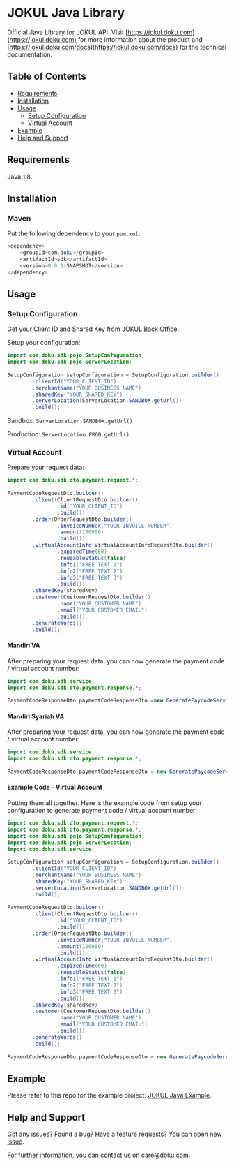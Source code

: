 # JOKUL Java Library

Official Java Library for JOKUL API. Visit [https://jokul.doku.com](https://jokul.doku.com) for more information about the product and [https://jokul.doku.com/docs](https://jokul.doku.com/docs) for the technical documentation.

## Table of Contents

- [Requirements](#requirements)
- [Installation](#installation)
- [Usage](#usage)
  - [Setup Configuration](#setup-configuration)
  - [Virtual Account](#virtual-account)
- [Example](#example)
- [Help and Support](#help-and-support)

## Requirements

Java 1.8.

## Installation

### Maven

Put the following dependency to your `pom.xml`:

```java
<dependency>
    <groupId>com.doku</groupId>
    <artifactId>sdk</artifactId>
    <version>0.0.1-SNAPSHOT</version>
</dependency>
```

## Usage

### Setup Configuration

Get your Client ID and Shared Key from [JOKUL Back Office](https://jokul.doku.com/bo/login).

Setup your configuration:

```java
import com.doku.sdk.pojo.SetupConfiguration;
import com.doku.sdk.pojo.ServerLocation;
 
SetupConfiguration setupConfiguration = SetupConfiguration.builder()
        .clientId("YOUR_CLIENT_ID")
        .merchantName("YOUR BUSINESS NAME")
        .sharedKey("YOUR_SHARED_KEY")
        .serverLocation(ServerLocation.SANDBOX.getUrl())
        .build();
```

Sandbox: `ServerLocation.SANDBOX.getUrl()`

Production: `ServerLocation.PROD.getUrl()`

### Virtual Account

Prepare your request data:

```java
import com.doku.sdk.dto.payment.request.*;
 
PaymentCodeRequestDto.builder()
        .client(ClientRequestDto.builder()
                .id("YOUR_CLIENT_ID")
                .build())
        .order(OrderRequestDto.builder()
                .invoiceNumber("YOUR_INVOICE_NUMBER")
                .amount(100000)
                .build())
        .virtualAccountInfo(VirtualAccountInfoRequestDto.builder()
                .expiredTime(60)
                .reusableStatus(false)
                .info1("FREE TEXT 1")
                .info2("FREE TEXT 2")
                .info3("FREE TEXT 3")
                .build())
        .sharedKey(sharedKey)
        .customer(CustomerRequestDto.builder()
                .name("YOUR CUSTOMER NAME")
                .email("YOUR CUSTOMER EMAIL")
                .build())
        .generateWords()
        .build();
```

#### Mandiri VA

After preparing your request data, you can now generate the payment code / virtual account number:

```java
import com.doku.sdk.service;
import com.doku.sdk.dto.payment.response.*;
 
PaymentCodeResponseDto paymentCodeResponseDto =new GeneratePaycodeServices().generateMandiri(setupConfiguration, paymentCodeRequestDto);
```

#### Mandiri Syariah VA

After preparing your request data, you can now generate the payment code / virtual account number:

```java
import com.doku.sdk.service;
import com.doku.sdk.dto.payment.response.*;
 
PaymentCodeResponseDto paymentCodeResponseDto = new GeneratePaycodeServices().generateMandiriSyariah(setupConfiguration, paymentCodeRequestDto);
```

#### Example Code - Virtual Account

Putting them all together. Here is the example code from setup your configuration to generate payment code / virtual account number:

```java
import com.doku.sdk.dto.payment.request.*;
import com.doku.sdk.dto.payment.response.*;
import com.doku.sdk.pojo.SetupConfiguration;
import com.doku.sdk.pojo.ServerLocation;
import com.doku.sdk.service;
 
SetupConfiguration setupConfiguration = SetupConfiguration.builder()
        .clientId("YOUR_CLIENT_ID")
        .merchantName("YOUR BUSINESS NAME")
        .sharedKey("YOUR_SHARED_KEY")
        .serverLocation(ServerLocation.SANDBOX.getUrl())
        .build();
 
PaymentCodeRequestDto.builder()
        .client(ClientRequestDto.builder()
                .id("YOUR_CLIENT_ID")
                .build())
        .order(OrderRequestDto.builder()
                .invoiceNumber("YOUR_INVOICE_NUMBER")
                .amount(100000)
                .build())
        .virtualAccountInfo(VirtualAccountInfoRequestDto.builder()
                .expiredTime(60)
                .reusableStatus(false)
                .info1("FREE TEXT 1")
                .info2("FREE TEXT 2")
                .info3("FREE TEXT 3")
                .build())
        .sharedKey(sharedKey)
        .customer(CustomerRequestDto.builder()
                .name("YOUR CUSTOMER NAME")
                .email("YOUR CUSTOMER EMAIL")
                .build())
        .generateWords()
        .build();
 
PaymentCodeResponseDto paymentCodeResponseDto = new GeneratePaycodeServices().generateMandiri(setupConfiguration, paymentCodeRequestDto);
```

## Example

Please refer to this repo for the example project: [JOKUL Java Example](https://github.com/PTNUSASATUINTIARTHA-DOKU/jokul-java-example).

## Help and Support

Got any issues? Found a bug? Have a feature requests? You can [open new issue](https://github.com/PTNUSASATUINTIARTHA-DOKU/jokul-java-library/issues/new).

For further information, you can contact us on [care@doku.com](mailto:care@doku.com).